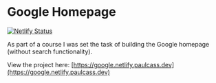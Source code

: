# Google Homepage

[![Netlify Status](https://api.netlify.com/api/v1/badges/8ea2d4e9-fce9-4be9-94b5-acad291764a3/deploy-status)](https://app.netlify.com/projects/paulca55-google/deploys)

As part of a course I was set the task of building the Google homepage (without search functionality).

View the project here: [https://google.netlify.paulcass.dev](https://google.netlify.paulcass.dev)

